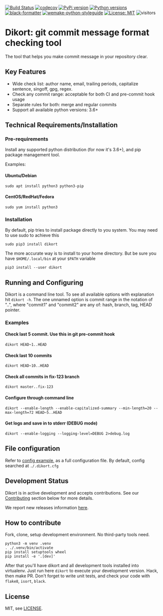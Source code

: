 [![Build Status](https://travis-ci.com/weastur/dikort.svg?branch=main)](https://travis-ci.com/weastur/dikort)
[![codecov](https://codecov.io/gh/weastur/dikort/branch/main/graph/badge.svg)](https://codecov.io/gh/weastur/dikort)
[![PyPi version](https://img.shields.io/pypi/v/dikort.svg)](https://pypi.org/project/dikort/)
[![Python versions](https://img.shields.io/pypi/pyversions/dikort)](https://pypi.org/project/dikort/)
[![black-formatter](https://img.shields.io/badge/code%20style-black-000000.svg)](https://github.com/psf/black)
[![wemake-python-styleguide](https://img.shields.io/badge/style-wemake-000000.svg)](https://github.com/wemake-services/wemake-python-styleguide)
[![License: MIT](https://img.shields.io/badge/License-MIT-yellow.svg)](https://opensource.org/licenses/MIT)
![visitors](https://visitor-badge.glitch.me/badge?page_id=weastur.dikort)

# Dikort: git commit message format checking tool

The tool that helps you make commit message in your repository clear.

## Key Features

* Wide check list: author name, email, trailing periods, capitalize sentence, singoff, gpg, regex.
* Check any commit range: acceptable for both CI and pre-commit hook usage
* Separate rules for both: merge and regular commits
* Support all available python versions: 3.6+

## Technical Requirements/Installation

### Pre-requirements
Install any supported python distribution (for now it's 3.6+), and pip package management tool.

Examples:

#### Ubuntu/Debian
```shell
sudo apt install python3 python3-pip
```

#### CentOS/RedHat/Fedora
```shell
sudo yum install python3
```

### Installation

By default, pip tries to install package directly to you system. You may need to use sudo to achieve this

```shell
sudo pip3 install dikort
```

The more accurate way is to install to your home directory. But be sure you have `$HOME/.local/bin` at your `$PATH` variable 
```shell
pip3 install --user dikort
```

## Running and Configuring

Dikort is a command line tool. To see all available options with explanation hit `dikort -h`. 
The one unnamed option is commit range in the notation of "<commit1>..<commit2>", where "commit1" and "commit2" are any of:
hash, branch, tag, HEAD pointer.

### Examples

#### Check last 5 commit. Use this in git pre-commit hook
```shell
dikort HEAD~1..HEAD
```

#### Check last 10 commits
```shell
dikort HEAD~10..HEAD
```

#### Check all commits in fix-123 branch
```shell
dikort master..fix-123
```

#### Configure through command line
```shell
dikort --enable-length --enable-capitalized-summary --min-length=20 --max-length=72 HEAD~5..HEAD
```

#### Get logs and save in to stderr (DEBUG mode)
```shell
dikort --enable-logging --logging-level=DEBUG 2>debug.log
```

## File configuration

Refer to [config example](./dikort.example.cfg), as a full configuration file. By default, config searched at `./.dikort.cfg` 

## Development Status

Dikort is in active development and accepts contributions. See our [Contributing](#how-to-contribute) section below for more details.

We report new releases information [here](https://github.com/weastur/dikort/releases).

## How to contribute

Fork, clone, setup development environment. No third-party tools need.

```shell
python3 -m venv .venv
. ./.venv/bin/activate
pip install setuptools wheel
pip install -e '.[dev]'
```

After that you'll have dikort and all development tools installed into virtualenv. Just run here `dikort` to execute your development version.
Hack, then make PR. Don't forget to write unit tests, and check your code with `flake8`, `isort`, `black`.   

## License

MIT, see [LICENSE](./LICENSE).
